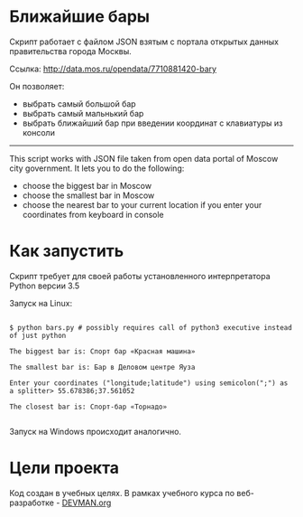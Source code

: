 # Ближайшие бары

Скрипт работает с файлом JSON взятым с портала открытых данных правительства города Москвы.

Ссылка: http://data.mos.ru/opendata/7710881420-bary

Он позволяет:
* выбрать самый большой бар
* выбрать самый мальнький бар
* выбрать ближайший бар при введении координат с клавиатуры из консоли

------------------------------
This script works with JSON file taken from open data portal of Moscow city government.
It lets you to do the following:
* choose the biggest bar in Moscow
* choose the smallest bar in Moscow
* choose the nearest bar to your current location if you enter your coordinates from keyboard in console

# Как запустить

Скрипт требует для своей работы установленного интерпретатора Python версии 3.5

Запуск на Linux:

```#!bash

$ python bars.py # possibly requires call of python3 executive instead of just python

The biggest bar is: Спорт бар «Красная машина»

The smallest bar is: Бар в Деловом центре Яуза

Enter your coordinates ("longitude;latitude") using semicolon(";") as a splitter> 55.678386;37.561052

The closest bar is: Спорт-бар «Торнадо»


```

Запуск на Windows происходит аналогично.

# Цели проекта

Код создан в учебных целях. В рамках учебного курса по веб-разработке - [DEVMAN.org](https://devman.org)
